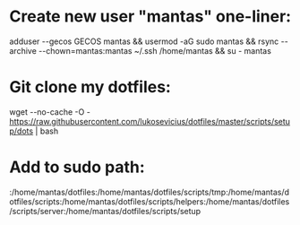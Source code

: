 # Create new user "mantas" one-liner:
adduser --gecos GECOS mantas && usermod -aG sudo mantas && rsync --archive --chown=mantas:mantas ~/.ssh /home/mantas && su - mantas
# Git clone my dotfiles:
wget --no-cache -O - https://raw.githubusercontent.com/lukosevicius/dotfiles/master/scripts/setup/dots | bash
# Add to sudo path:
:/home/mantas/dotfiles:/home/mantas/dotfiles/scripts/tmp:/home/mantas/dotfiles/scripts:/home/mantas/dotfiles/scripts/helpers:/home/mantas/dotfiles/scripts/server:/home/mantas/dotfiles/scripts/setup